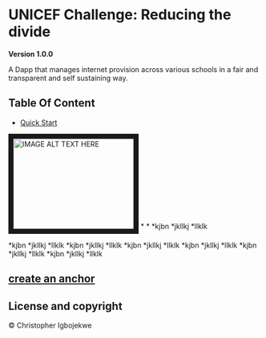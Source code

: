 # UNICEF Challenge: Reducing the divide

**Version 1.0.0**

A Dapp that manages internet provision across various schools in a fair and transparent and self sustaining way.

## Table Of Content

-   [Quick Start](https://www.google.com)

<a href="http://www.youtube.com/watch?feature=player_embedded&v=YOUTUBE_VIDEO_ID_HERE
" target="_blank"><img src="http://img.youtube.com/vi/YOUTUBE_VIDEO_ID_HERE/0.jpg" 
alt="IMAGE ALT TEXT HERE" width="240" height="180" border="10" /></a> \* \*
*kjbn
*jkllkj
\*llklk

*kjbn
*jkllkj
\*llklk
*kjbn
*jkllkj
\*llklk
*kjbn
*jkllkj
\*llklk
*kjbn
*jkllkj
\*llklk
*kjbn
*jkllkj
\*llklk
*kjbn
*jkllkj
\*llklk

## [create an anchor](#QuickStart)

## License and copyright

© Christopher Igbojekwe
